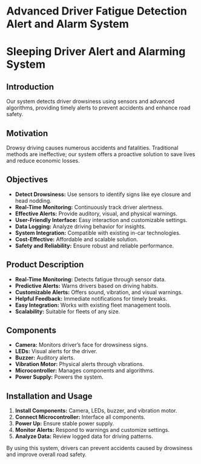 # Advanced Driver Fatigue Detection Alert and Alarm System
# Sleeping Driver Alert and Alarming System

## Introduction
Our system detects driver drowsiness using sensors and advanced algorithms, providing timely alerts to prevent accidents and enhance road safety.

## Motivation
Drowsy driving causes numerous accidents and fatalities. Traditional methods are ineffective; our system offers a proactive solution to save lives and reduce economic losses.

## Objectives
- **Detect Drowsiness:** Use sensors to identify signs like eye closure and head nodding.
- **Real-Time Monitoring:** Continuously track driver alertness.
- **Effective Alerts:** Provide auditory, visual, and physical warnings.
- **User-Friendly Interface:** Easy interaction and customizable settings.
- **Data Logging:** Analyze driving behavior for insights.
- **System Integration:** Compatible with existing in-car technologies.
- **Cost-Effective:** Affordable and scalable solution.
- **Safety and Reliability:** Ensure robust and reliable performance.

## Product Description
- **Real-Time Monitoring:** Detects fatigue through sensor data.
- **Predictive Alerts:** Warns drivers based on driving habits.
- **Customizable Alerts:** Offers sound, vibration, and visual warnings.
- **Helpful Feedback:** Immediate notifications for timely breaks.
- **Easy Integration:** Works with existing fleet management tools.
- **Scalability:** Suitable for fleets of any size.

## Components
- **Camera:** Monitors driver’s face for drowsiness signs.
- **LEDs:** Visual alerts for the driver.
- **Buzzer:** Auditory alerts.
- **Vibration Motor:** Physical alerts through vibrations.
- **Microcontroller:** Manages components and algorithms.
- **Power Supply:** Powers the system.

## Installation and Usage
1. **Install Components:** Camera, LEDs, buzzer, and vibration motor.
2. **Connect Microcontroller:** Interface all components.
3. **Power Up:** Ensure stable power supply.
4. **Monitor Alerts:** Respond to warnings and customize settings.
5. **Analyze Data:** Review logged data for driving patterns.

By using this system, drivers can prevent accidents caused by drowsiness and improve overall road safety.

